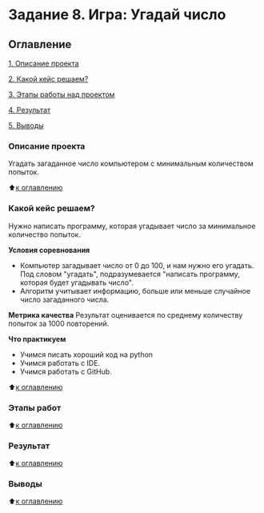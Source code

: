 # Задание 8. Игра: Угадай число

## Оглавление
[1. Описание проекта](https://github.com/Gala6585/DS_GM/tree/main/task_8#описание-проекта)

[2. Какой кейс решаем?](https://github.com/Gala6585/DS_GM/tree/main/task_8#какой-кейс-решаем)

[3. Этапы работы над проектом](https://github.com/Gala6585/DS_GM/tree/main/task_8#этапы-работы-над-проектом)

[4. Результат](https://github.com/Gala6585/DS_GM/tree/main/task_8#результат)

[5. Выводы](https://github.com/Gala6585/DS_GM/tree/main/task_8#выводы)

### Описание проекта
Угадать загаданное число компьютером с минимальным количеством попыток.

:arrow_up:[к оглавлению](https://github.com/Gala6585/DS_GM/tree/main/task_8#оглавление)

### Какой кейс решаем?
Нужно написать программу, которая угадывает число за минимальное количество попыток.

**Условия соревнования**
- Компьютер загадывает число от 0 до 100, и нам нужно его угадать. Под словом "угадать", подразумевается "написать программу, которая будет угадывать число".
- Алгоритм учитывает информацию, больше или меньше случайное число загаданного числа.

**Метрика качества**
Результат оценивается по среднему количеству попыток за 1000 повторений.

**Что практикуем**
- Учимся писать хороший код на python
- Учимся работать с IDE.
- Учимся работать с GitHub.


:arrow_up:[к оглавлению](https://github.com/Gala6585/DS_GM/tree/main/task_8#оглавление)

### Этапы работ


:arrow_up:[к оглавлению](https://github.com/Gala6585/DS_GM/tree/main/task_8#оглавление)

### Результат


:arrow_up:[к оглавлению](https://github.com/Gala6585/DS_GM/tree/main/task_8#оглавление)

### Выводы


:arrow_up:[к оглавлению](https://github.com/Gala6585/DS_GM/tree/main/task_8#оглавление)

